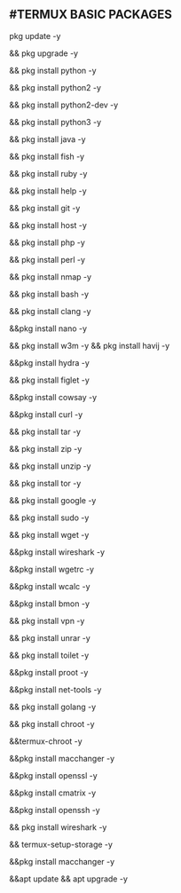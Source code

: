 
#TERMUX BASIC PACKAGES 
-------------------------------------------------
pkg update -y

&&  pkg upgrade -y

&&  pkg install python -y

&&  pkg install python2 -y

&&  pkg install python2-dev -y

&&  pkg install python3 -y

&& pkg install java -y

&&  pkg install fish -y

&& pkg install ruby -y

&&  pkg install help -y

&& pkg install git -y

&& pkg install host -y

&&  pkg install php -y

&&  pkg install perl -y

&& pkg install nmap -y

&& pkg install bash -y

&& pkg install clang -y

 &&pkg install nano -y

&& pkg install w3m -y
&& pkg install havij -y

&&pkg install hydra -y

&& pkg install figlet -y

&&pkg install cowsay -y

&&pkg install curl -y

&& pkg install tar -y

&& pkg install zip -y

&& pkg install unzip -y

&& pkg install tor -y


&& pkg install google -y

&&  pkg install sudo -y

&& pkg install wget -y

&&pkg install wireshark -y

 &&pkg install wgetrc -y 

&&pkg install wcalc -y

&&pkg install bmon -y

&& pkg install vpn -y

 && pkg install unrar -y

&& pkg install toilet -y

&&pkg install proot -y

&&pkg install net-tools -y

&& pkg install golang -y

&& pkg install chroot -y

&&termux-chroot -y

&&pkg install macchanger -y

&&pkg install openssl -y

&&pkg install cmatrix -y

&&pkg install openssh -y

&& pkg install wireshark -y

&& termux-setup-storage -y

&&pkg install macchanger -y

&&apt update && apt upgrade -y

